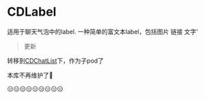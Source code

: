# CDLabel

适用于聊天气泡中的label.
一种简单的富文本label，包括图片 链接 文字'



>  更新

转移到[CDChatList](https://github.com/chdo002/CDChatList)下，作为子pod了

本库不再维护了🤣

😑😑😑😑😑😑😑😑😑

